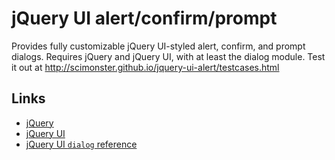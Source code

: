 # jQuery UI alert/confirm/prompt

Provides fully customizable jQuery UI-styled alert, confirm, and prompt dialogs. Requires jQuery and jQuery UI, with at least the dialog module.
Test it out at http://scimonster.github.io/jquery-ui-alert/testcases.html

## Links
* [jQuery](http://jquery.com)
* [jQuery UI](http://jqueryui.com)
* [jQuery UI `dialog` reference](http://api.jqueryui.com/dialog/)

